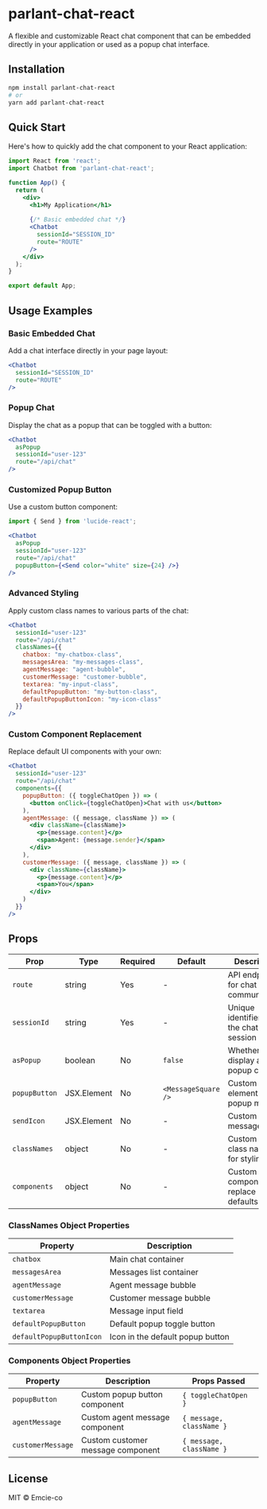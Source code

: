 # parlant-chat-react

A flexible and customizable React chat component that can be embedded directly in your application or used as a popup chat interface.

## Installation

```bash
npm install parlant-chat-react
# or
yarn add parlant-chat-react
```

## Quick Start

Here's how to quickly add the chat component to your React application:

```jsx
import React from 'react';
import Chatbot from 'parlant-chat-react';

function App() {
  return (
    <div>
      <h1>My Application</h1>
      
      {/* Basic embedded chat */}
      <Chatbot 
        sessionId="SESSION_ID" 
        route="ROUTE" 
      />
    </div>
  );
}

export default App;
```

## Usage Examples

### Basic Embedded Chat

Add a chat interface directly in your page layout:

```jsx
<Chatbot 
  sessionId="SESSION_ID" 
  route="ROUTE" 
/>
```

### Popup Chat

Display the chat as a popup that can be toggled with a button:

```jsx
<Chatbot 
  asPopup 
  sessionId="user-123" 
  route="/api/chat" 
/>
```

### Customized Popup Button

Use a custom button component:

```jsx
import { Send } from 'lucide-react';

<Chatbot 
  asPopup 
  sessionId="user-123" 
  route="/api/chat"
  popupButton={<Send color="white" size={24} />} 
/>
```

### Advanced Styling

Apply custom class names to various parts of the chat:

```jsx
<Chatbot 
  sessionId="user-123" 
  route="/api/chat"
  classNames={{
    chatbox: "my-chatbox-class",
    messagesArea: "my-messages-class",
    agentMessage: "agent-bubble",
    customerMessage: "customer-bubble",
    textarea: "my-input-class",
    defaultPopupButton: "my-button-class",
    defaultPopupButtonIcon: "my-icon-class"
  }}
/>
```

### Custom Component Replacement

Replace default UI components with your own:

```jsx
<Chatbot 
  sessionId="user-123" 
  route="/api/chat"
  components={{
    popupButton: ({ toggleChatOpen }) => (
      <button onClick={toggleChatOpen}>Chat with us</button>
    ),
    agentMessage: ({ message, className }) => (
      <div className={className}>
        <p>{message.content}</p>
        <span>Agent: {message.sender}</span>
      </div>
    ),
    customerMessage: ({ message, className }) => (
      <div className={className}>
        <p>{message.content}</p>
        <span>You</span>
      </div>
    )
  }}
/>
```

## Props

| Prop | Type | Required | Default | Description |
|------|------|----------|---------|-------------|
| `route` | string | Yes | - | API endpoint for chat communication |
| `sessionId` | string | Yes | - | Unique identifier for the chat session |
| `asPopup` | boolean | No | `false` | Whether to display as a popup chat |
| `popupButton` | JSX.Element | No | `<MessageSquare />` | Custom button element for popup mode |
| `sendIcon` | JSX.Element | No | - | Custom send message icon |
| `classNames` | object | No | - | Custom CSS class names for styling |
| `components` | object | No | - | Custom React components to replace defaults |

### ClassNames Object Properties

| Property | Description |
|----------|-------------|
| `chatbox` | Main chat container |
| `messagesArea` | Messages list container |
| `agentMessage` | Agent message bubble |
| `customerMessage` | Customer message bubble |
| `textarea` | Message input field |
| `defaultPopupButton` | Default popup toggle button |
| `defaultPopupButtonIcon` | Icon in the default popup button |

### Components Object Properties

| Property | Description | Props Passed |
|----------|-------------|--------------|
| `popupButton` | Custom popup button component | `{ toggleChatOpen }` |
| `agentMessage` | Custom agent message component | `{ message, className }` |
| `customerMessage` | Custom customer message component | `{ message, className }` |


## License

MIT © Emcie-co